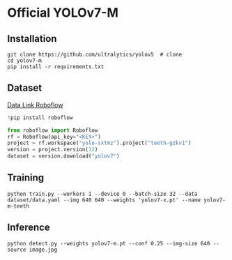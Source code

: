 # Official YOLOv7-M

## Installation
``` shell
git clone https://github.com/ultralytics/yolov5  # clone
cd yolov7-m
pip install -r requirements.txt
```

##  Dataset
[Data Link Roboflow](https://universe.roboflow.com/yolo-sxtmz/teeth-gzkv1/dataset/12)


```python
!pip install roboflow

from roboflow import Roboflow
rf = Roboflow(api_key="<KEY>")
project = rf.workspace("yolo-sxtmz").project("teeth-gzkv1")
version = project.version(12)
dataset = version.download("yolov7")

```


## Training

```
python train.py --workers 1 --device 0 --batch-size 32 --data dataset/data.yaml --img 640 640 --weights 'yolov7-x.pt' --name yolov7-m-teeth

```

## Inference
``` shell
python detect.py --weights yolov7-m.pt --conf 0.25 --img-size 640 --source image.jpg
```
